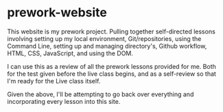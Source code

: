 # prework-website
This website is my prework project. Pulling together self-directed lessons involving setting up my local environment, Git/repositories, using the Command Line, setting up and managing directory's, Github workflow, HTML, CSS, JavaScript, and using the DOM.

I can use this as a review of all the prework lessons provided for me. Both for the test given before the live class begins, and as a self-review so that I'm ready for the Live class itself.

Given the above, I'll be attempting to go back over everything and incorporating every lesson into this site.

